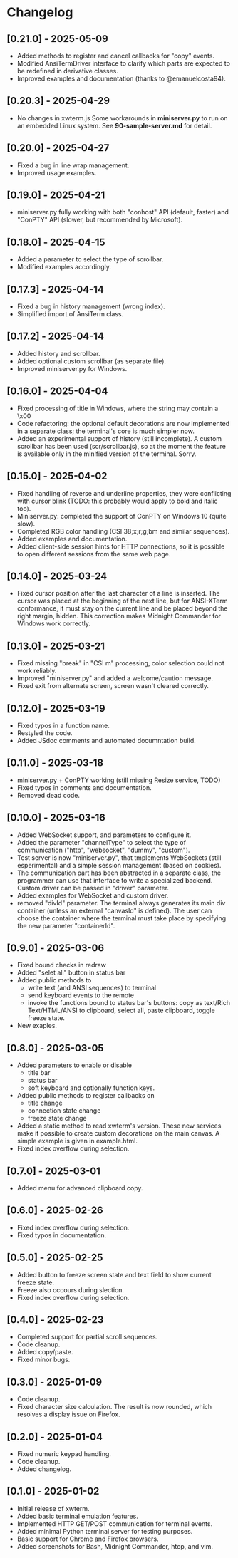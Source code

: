 # Changelog
## [0.21.0] - 2025-05-09
- Added methods to register and cancel callbacks for "copy" events.
- Modified AnsiTermDriver interface to clarify which parts are expected
to be redefined in derivative classes.
- Improved examples and documentation (thanks to @emanuelcosta94).

## [0.20.3] - 2025-04-29
- No changes in xwterm.js
Some workarounds in **miniserver.py** to run on an embedded Linux system.
See **90-sample-server.md** for detail.

## [0.20.0] - 2025-04-27
- Fixed a bug in line wrap management.
- Improved usage examples.

## [0.19.0] - 2025-04-21
- miniserver.py fully working with both "conhost" API (default, faster)
and "ConPTY" API (slower, but recommended by Microsoft).

## [0.18.0] - 2025-04-15
- Added a parameter to select the type of scrollbar.
- Modified examples accordingly.

## [0.17.3] - 2025-04-14
- Fixed a bug in history management (wrong index).
- Simplified import of AnsiTerm class.

## [0.17.2] - 2025-04-14
- Added history and scrollbar.
- Added optional custom scrollbar (as separate file).
- Improved miniserver.py for Windows.

## [0.16.0] - 2025-04-04
- Fixed processing of title in Windows, where the string may contain a \x00
- Code refactoring: the optional default decorations are now implemented
  in a separate class; the terminal's core is much simpler now.
- Added an experimental support of history (still incomplete). A custom
  scrollbar has been used (scr/scrollbar.js), so at the moment the feature is
  available only in the minified version of the terminal. Sorry.

## [0.15.0] - 2025-04-02
- Fixed handling of reverse and underline properties, they were conflicting with
  cursor blink (TODO: this probably would apply to bold and italic too).
- Miniserver.py: completed the support of ConPTY on Windows 10 (quite slow).
- Completed RGB color handling (CSI 38;x;r;g;bm and similar sequences).
- Added examples and documentation.
- Added client-side session hints for HTTP connections, so it is possible
  to open different sessions from the same web page.

## [0.14.0] - 2025-03-24
- Fixed cursor position after the last character of a line is inserted. The cursor
  was placed at the beginning of the next line, but for ANSI-XTerm conformance, it
  must stay on the current line and be placed beyond the right margin, hidden.
  This correction makes Midnight Commander for Windows work correctly.
 
## [0.13.0] - 2025-03-21
- Fixed missing "break" in "CSI m" processing, color selection could not work reliably.
- Improved "miniserver.py" and added a welcome/caution message.
- Fixed exit from alternate screen, screen wasn't cleared correctly.

## [0.12.0] - 2025-03-19
- Fixed typos in a function name.
- Restyled the code.
- Added JSdoc comments and automated documntation build.

## [0.11.0] - 2025-03-18
- miniserver.py + ConPTY working (still missing Resize service, TODO)
- Fixed typos in comments and documentation.
- Removed dead code.

## [0.10.0] - 2025-03-16
- Added WebSocket support, and parameters to configure it.
- Added the parameter "channelType" to select the type of
communication ("http", "websocket", "dummy", "custom").
- Test server is now "miniserver.py", that tmplements
 WebSockets (still esperimental) and a simple session management
 (based on cookies).
- The communication part has been abstracted in a separate class,
 the programmer can use that interface to write a specialized
 backend. Custom driver can be passed in "driver" parameter.
- Added examples for WebSocket and custom driver.
- removed "divId" parameter. The terminal always generates its
main div container (unless an external "canvasId" is defined).
The user can choose the container where the terminal must take
place by specifying the new parameter "containerId".

## [0.9.0] - 2025-03-06
- Fixed bound checks in redraw
- Added "selet all" button in status bar
- Added public methods to
  - write text (and ANSI sequences) to terminal
  - send keyboard events to the remote
  - invoke the functions bound to status bar's buttons:
    copy as text/Rich Text/HTML/ANSI to clipboard,
    select all, paste clipboard, toggle freeze state.
- New exaples.
  
## [0.8.0] - 2025-03-05
- Added parameters to enable or disable
  - title bar
  - status bar
  - soft keyboard and optionally function keys.
- Added public methods to register callbacks on
  - title change
  - connection state change
  - freeze state change
- Added a static method to read xwterm's version.
  These new services make it possible to create
  custom decorations on the main canvas. A simple
  example is given in example.html.
- Fixed index overflow during selection. 

## [0.7.0] - 2025-03-01
- Added menu for advanced clipboard copy.

## [0.6.0] - 2025-02-26
- Fixed index overflow during selection.
- Fixed typos in documentation.

## [0.5.0] - 2025-02-25
- Added button to freeze screen state and text field to show current freeze state.
- Freeze also occours during slection.
- Fixed index overflow during selection.

## [0.4.0] - 2025-02-23
- Completed support for partial scroll sequences.
- Code cleanup.
- Added copy/paste.
- Fixed minor bugs.

## [0.3.0] - 2025-01-09
- Code cleanup.
- Fixed character size calculation. The result is now rounded, which resolves a display issue on Firefox.

## [0.2.0] - 2025-01-04
- Fixed numeric keypad handling.
- Code cleanup.
- Added changelog.

## [0.1.0] - 2025-01-02
- Initial release of xwterm.
- Added basic terminal emulation features.
- Implemented HTTP GET/POST communication for terminal events.
- Added minimal Python terminal server for testing purposes.
- Basic support for Chrome and Firefox browsers.
- Added screenshots for Bash, Midnight Commander, htop, and vim.
